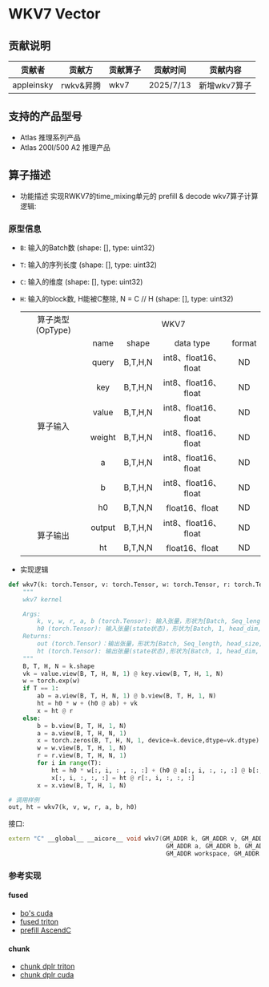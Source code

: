 # WKV7 Vector

## 贡献说明
| 贡献者    | 贡献方  | 贡献算子                | 贡献时间      | 贡献内容                    |
|--------|------|---------------------|-----------|-------------------------|
| appleinsky | rwkv&昇腾 | wkv7 | 2025/7/13 | 新增wkv7算子 |

## 支持的产品型号

- Atlas 推理系列产品
- Atlas 200I/500 A2 推理产品
## 算子描述
- 功能描述
实现RWKV7的time_mixing单元的 prefill & decode wkv7算子计算逻辑:

### 原型信息
- `B`: 输入的Batch数 (shape: [], type: uint32)
- `T`: 输入的序列长度 (shape: [], type: uint32) 
- `C`: 输入的维度 (shape: [], type: uint32)
- `H`: 输入的block数, H能被C整除, N = C // H (shape: [], type: uint32)
  <table>
    <tr><td rowspan="1" align="center">算子类型(OpType)</td><td colspan="4" align="center">WKV7</td></tr>
    </tr>
    <tr><td rowspan="8" align="center">算子输入</td><td align="center">name</td><td align="center">shape</td><td align="center">data type</td><td align="center">format</td></tr>
    <tr><td align="center">query</td><td align="center">B,T,H,N</td><td align="center">int8、float16、float</td><td align="center">ND</td></tr>
    <tr><td align="center">key</td><td align="center">B,T,H,N</td><td align="center">int8、float16、float</td><td align="center">ND</td></tr>
    <tr><td align="center">value</td><td align="center">B,T,H,N</td><td align="center">int8、float16、float</td><td align="center">ND</td></tr>
    <tr><td align="center">weight</td><td align="center">B,T,H,N</td><td align="center">int8、float16、float</td><td align="center">ND</td></tr>
    <tr><td align="center">a</td><td align="center">B,T,H,N</td><td align="center">int8、float16、float</td><td align="center">ND</td></tr>
    <tr><td align="center">b</td><td align="center">B,T,H,N</td><td align="center">int8、float16、float</td><td align="center">ND</td></tr>
    <tr><td align="center">h0</td><td align="center">B,T,N,N</td><td align="center">float16、float</td><td align="center">ND</td></tr>
    </tr>
    </tr>
    <tr><td rowspan="2" align="center">算子输出</td><td align="center">output</td><td align="center">B,T,H,N</td><td align="center">int8、float16、float</td><td align="center">ND</td></tr>
    <td align="center">ht</td><td align="center">B,T,N,N</td><td align="center">float16、float</td><td align="center">ND</td></tr>
    </tr>
  </table>

- 实现逻辑
```python
def wkv7(k: torch.Tensor, v: torch.Tensor, w: torch.Tensor, r: torch.Tensor,  a: torch.Tensor,  b: torch.Tensor, h0: torch.Tensor) -> torch.Tensor:
    """
    wkv7 kernel

    Args:
        k, v, w, r, a, b (torch.Tensor): 输入张量，形状为[Batch, Seq_length, head_size, head_dim]。
        h0 (torch.Tensor): 输入张量(state状态)，形状为[Batch, 1, head_dim, head_dim]。
    Returns:
        out (torch.Tensor)：输出张量，形状为[Batch, Seq_length, head_size, head_dim]
        ht (torch.Tensor): 输出张量(state状态),形状为[Batch, 1, head_dim, head_dim]。
    """
    B, T, H, N = k.shape
    vk = value.view(B, T, H, N, 1) @ key.view(B, T, H, 1, N)
    w = torch.exp(w)
    if T == 1: 
        ab = a.view(B, T, H, N, 1) @ b.view(B, T, H, 1, N)
        ht = h0 * w + (h0 @ ab) + vk
        x = ht @ r
    else:
        b = b.view(B, T, H, 1, N)
        a = a.view(B, T, H, N, 1)
        x = torch.zeros(B, T, H, N, 1, device=k.device,dtype=vk.dtype)
        w = w.view(B, T, H, 1, N)
        r = r.view(B, T, H, N, 1)
        for i in range(T):
            ht = h0 * w[:, i, : , :, :] + (h0 @ a[:, i, :, :, :] @ b[:, i, :, :, :]) + vk[:, i, :, :, :]
            x[:, i, :, :, :] = ht @ r[:, i, :, :, :]
        x = x.view(B, T, H, 1, N)

# 调用样例
out, ht = wkv7(k, v, w, r, a, b, h0)
```

接口:

```cpp
extern "C" __global__ __aicore__ void wkv7(GM_ADDR k, GM_ADDR v, GM_ADDR w, GM_ADDR r, 
                                            GM_ADDR a, GM_ADDR b, GM_ADDR h0, GM_ADDR o, GM_ADDR ht, 
                                            GM_ADDR workspace, GM_ADDR tiling)
```
### 参考实现
#### fused
- [bo's cuda](https://github.com/BlinkDL/RWKV-LM/tree/main/RWKV-v7/cuda)
- [fused triton](https://github.com/RWKV-Vibe/rwkv-fla/blob/stable/fla/ops/rwkv7/fused_recurrent.py)
- [prefill AscendC](https://github.com/RWKV-Vibe/rwkv_Ascend/tree/main/cann-ops-rwkv/src/rwkv7/wkv7)
#### chunk
- [chunk dplr triton](https://github.com/RWKV-Vibe/rwkv-fla/blob/stable/fla/ops/generalized_delta_rule/dplr/chunk.py#L22)
- [chunk dplr cuda](https://github.com/johanwind/wind_rwkv/blob/main/wind_rwkv/rwkv7/chunked_cuda/chunked_cuda.cu)